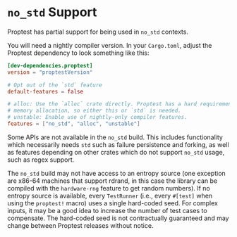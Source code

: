 # `no_std` Support

Proptest has partial support for being used in `no_std` contexts.

You will need a nightly compiler version. In your `Cargo.toml`, adjust the
Proptest dependency to look something like this:

```toml
[dev-dependencies.proptest]
version = "proptestVersion"

# Opt out of the `std` feature
default-features = false

# alloc: Use the `alloc` crate directly. Proptest has a hard requirement on
# memory allocation, so either this or `std` is needed.
# unstable: Enable use of nightly-only compiler features.
features = ["no_std", "alloc", "unstable"]
```

Some APIs are not available in the `no_std` build. This includes functionality
which necessarily needs `std` such as failure persistence and forking, as well
as features depending on other crates which do not support `no_std` usage, such
as regex support.

The `no_std` build may not have access to an entropy source (one exception are
x86-64 machines that support rdrand, in this case the library can be compiled
with the `hardware-rng` feature to get random numbers). If no entropy source is
available, every `TestRunner` (i.e., every `#[test]` when using the `proptest!`
macro) uses a single hard-coded seed. For complex inputs, it may be a good idea
to increase the number of test cases to compensate. The hard-coded seed is not
contractually guaranteed and may change between Proptest releases without
notice.
